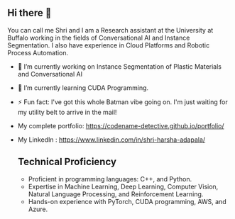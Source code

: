 ## Hi there 👋

You can call me Shri and I am a Research assistant at the University at Buffalo working in the fields of Conversational AI and Instance Segmentation. I also have experience in Cloud Platforms and Robotic Process Automation.
  
- 🔭 I’m currently working on  Instance Segmentation of Plastic Materials and Conversational AI
- 🌱 I’m currently learning CUDA Programming.
- ⚡ Fun fact: I've got this whole Batman vibe going on. I'm just waiting for my utility belt to arrive in the mail!
- My complete portfolio: https://codename-detective.github.io/portfolio/
- My LinkedIn : https://www.linkedin.com/in/shri-harsha-adapala/


  ## Technical Proficiency
  - Proficient in programming languages: C++, and Python.
  - Expertise in Machine Learning, Deep Learning, Computer Vision, Natural Language Processing, and Reinforcement Learning.
  - Hands-on experience with PyTorch, CUDA programming, AWS, and Azure.


